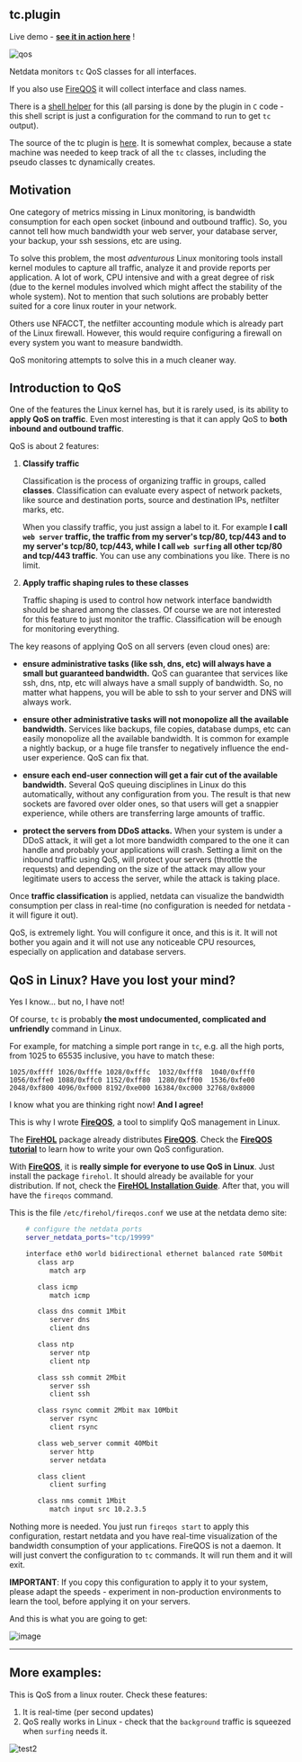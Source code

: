 ## tc.plugin

Live demo - **[see it in action here](https://registry.my-netdata.io/#menu_tc)** !

![qos](https://cloud.githubusercontent.com/assets/2662304/14439411/b7f36254-0033-11e6-93f0-c739bb6a1c3a.gif)

Netdata monitors `tc` QoS classes for all interfaces.

If you also use [FireQOS](http://firehol.org/tutorial/fireqos-new-user/) it will collect
interface and class names.

There is a [shell helper](tc-qos-helper.sh.in) for this (all parsing is done by the plugin
in `C` code - this shell script is just a configuration for the command to run to get `tc` output).

The source of the tc plugin is [here](plugin_tc.c). It is somewhat complex, because a state
machine was needed to keep track of all the `tc` classes, including the pseudo classes tc
dynamically creates.

## Motivation

One category of metrics missing in Linux monitoring, is bandwidth consumption for each open
socket (inbound and outbound traffic). So, you cannot tell how much bandwidth your web server,
your database server, your backup, your ssh sessions, etc are using.

To solve this problem, the most *adventurous* Linux monitoring tools install kernel modules to
capture all traffic, analyze it and provide reports per application. A lot of work, CPU intensive
and with a great degree of risk (due to the kernel modules involved which might affect the
stability of the whole system). Not to mention that such solutions are probably better suited
for a core linux router in your network.

Others use NFACCT, the netfilter accounting module which is already part of the Linux firewall.
However, this would require configuring a firewall on every system you want to measure bandwidth.

QoS monitoring attempts to solve this in a much cleaner way.

## Introduction to QoS

One of the features the Linux kernel has, but it is rarely used, is its ability to
**apply QoS on traffic**. Even most interesting is that it can apply QoS to **both inbound and
outbound traffic**.

QoS is about 2 features:

1. **Classify traffic**

   Classification is the process of organizing traffic in groups, called **classes**.
   Classification can evaluate every aspect of network packets, like source and destination ports,
   source and destination IPs, netfilter marks, etc.

   When you classify traffic, you just assign a label to it. For example **I call `web server`
   traffic, the traffic from my server's tcp/80, tcp/443 and to my server's tcp/80, tcp/443,
   while I call `web surfing` all other tcp/80 and tcp/443 traffic**. You can use any combinations
   you like. There is no limit.

2. **Apply traffic shaping rules to these classes**

   Traffic shaping is used to control how network interface bandwidth should be shared among the
   classes. Of course we are not interested for this feature to just monitor the traffic.
   Classification will be enough for monitoring everything.

The key reasons of applying QoS on all servers (even cloud ones) are:

   - **ensure administrative tasks (like ssh, dns, etc) will always have a small but guaranteed
      bandwidth.** QoS can guarantee that services like ssh, dns, ntp, etc will always have a small
      supply of bandwidth. So, no matter what happens, you will be able to ssh to your server and
      DNS will always work.

   - **ensure other administrative tasks will not monopolize all the available bandwidth.**
      Services like backups, file copies, database dumps, etc can easily monopolize all the
      available bandwidth. It is common for example a nightly backup, or a huge file transfer
      to negatively influence the end-user experience. QoS can fix that.

   - **ensure each end-user connection will get a fair cut of the available bandwidth.**
      Several QoS queuing disciplines in Linux do this automatically, without any configuration from you.
      The result is that new sockets are favored over older ones, so that users will get a snappier
      experience, while others are transferring large amounts of traffic.
   
   - **protect the servers from DDoS attacks.**
      When your system is under a DDoS attack, it will get a lot more bandwidth compared to the one it
      can handle and probably your applications will crash. Setting a limit on the inbound traffic using
      QoS, will protect your servers (throttle the requests) and depending on the size of the attack may
      allow your legitimate users to access the server, while the attack is taking place.


Once **traffic classification** is applied, netdata can visualize the bandwidth consumption per
class in real-time (no configuration is needed for netdata - it will figure it out).

QoS, is extremely light. You will configure it once, and this is it. It will not bother you again
and it will not use any noticeable CPU resources, especially on application and database servers.

## QoS in Linux? Have you lost your mind?

Yes I know... but no, I have not!

Of course, `tc` is probably **the most undocumented, complicated and unfriendly** command in Linux. 

For example, for matching a simple port range in `tc`, e.g. all the high ports, from 1025 to 65535
inclusive, you have to match these:

```
1025/0xffff 1026/0xfffe 1028/0xfffc  1032/0xfff8  1040/0xfff0
1056/0xffe0 1088/0xffc0 1152/0xff80  1280/0xff00  1536/0xfe00
2048/0xf800 4096/0xf000 8192/0xe000 16384/0xc000 32768/0x8000
```

I know what you are thinking right now! **And I agree!**

This is why I wrote **[FireQOS](https://firehol.org/tutorial/fireqos-new-user/)**, a tool to
simplify QoS management in Linux.

The **[FireHOL](https://firehol.org/)** package already distributes **[FireQOS](https://firehol.org/tutorial/fireqos-new-user/)**.
Check the **[FireQOS tutorial](https://firehol.org/tutorial/fireqos-new-user/)**
to learn how to write your own QoS configuration.

With **[FireQOS](https://firehol.org/tutorial/fireqos-new-user/)**, it is **really simple for everyone
to use QoS in Linux**. Just install the package `firehol`. It should already be available for your
distribution. If not, check the **[FireHOL Installation Guide](https://firehol.org/installing/)**.
After that, you will have the `fireqos` command.

This is the file `/etc/firehol/fireqos.conf` we use at the netdata demo site:

```sh
    # configure the netdata ports
    server_netdata_ports="tcp/19999"

    interface eth0 world bidirectional ethernet balanced rate 50Mbit
       class arp
          match arp

       class icmp
          match icmp

       class dns commit 1Mbit
          server dns
          client dns

       class ntp
          server ntp
          client ntp

       class ssh commit 2Mbit
          server ssh
          client ssh

       class rsync commit 2Mbit max 10Mbit
          server rsync
          client rsync

       class web_server commit 40Mbit
          server http
          server netdata

       class client
          client surfing

       class nms commit 1Mbit
          match input src 10.2.3.5
```

Nothing more is needed. You just run `fireqos start` to apply this configuration, restart netdata
and you have real-time visualization of the bandwidth consumption of your applications. FireQOS is
not a daemon. It will just convert the configuration to `tc` commands. It will run them and it will
exit.

**IMPORTANT**: If you copy this configuration to apply it to your system, please adapt the
speeds - experiment in non-production environments to learn the tool, before applying it on
your servers.

And this is what you are going to get:

![image](https://cloud.githubusercontent.com/assets/2662304/14436322/c91d90a4-0024-11e6-9fb1-57cdef1580df.png)

---

## More examples:

This is QoS from a linux router. Check these features:

1. It is real-time (per second updates)
2. QoS really works in Linux - check that the `background` traffic is squeezed when `surfing` needs it.

![test2](https://cloud.githubusercontent.com/assets/2662304/14093004/68966020-f553-11e5-98fe-ffee2086fafd.gif)


